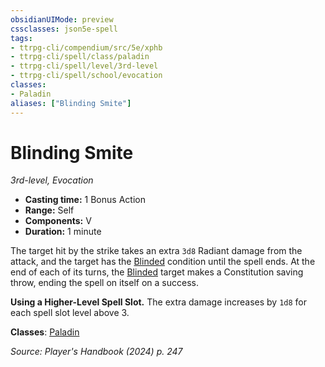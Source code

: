 ```yaml
---
obsidianUIMode: preview
cssclasses: json5e-spell
tags:
- ttrpg-cli/compendium/src/5e/xphb
- ttrpg-cli/spell/class/paladin
- ttrpg-cli/spell/level/3rd-level
- ttrpg-cli/spell/school/evocation
classes:
- Paladin
aliases: ["Blinding Smite"]
---
```

# Blinding Smite
*3rd-level, Evocation*  


- **Casting time:** 1 Bonus Action
- **Range:** Self
- **Components:** V
- **Duration:** 1 minute

The target hit by the strike takes an extra `3d8` Radiant damage from the attack, and the target has the [Blinded](3-Mechanics/CLI/rules/conditions.md#Blinded) condition until the spell ends. At the end of each of its turns, the [Blinded](3-Mechanics/CLI/rules/conditions.md#Blinded) target makes a Constitution saving throw, ending the spell on itself on a success.

**Using a Higher-Level Spell Slot.** The extra damage increases by `1d8` for each spell slot level above 3.

**Classes**: [Paladin](3-Mechanics/CLI/lists/list-spells-classes-paladin.md)

*Source: Player's Handbook (2024) p. 247*